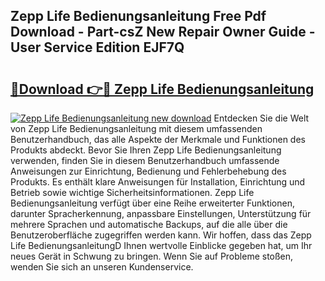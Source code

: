 ## Zepp Life Bedienungsanleitung Free Pdf Download - Part-csZ New Repair Owner Guide - User Service Edition EJF7Q

# <h2><a href="http://df27hz.blite.top/?on=Zepp+Life+Bedienungsanleitung">🔗Download 👉🔴 Zepp Life Bedienungsanleitung</a></h2>

[![Zepp Life Bedienungsanleitung new download](https://i.imgur.com/lujVjoI.png)](http://df27hz.blite.top/?on=Zepp+Life+Bedienungsanleitung)
Entdecken Sie die Welt von Zepp Life Bedienungsanleitung mit diesem umfassenden Benutzerhandbuch, das alle Aspekte der Merkmale und Funktionen des Produkts abdeckt. Bevor Sie Ihren Zepp Life Bedienungsanleitung verwenden, finden Sie in diesem Benutzerhandbuch umfassende Anweisungen zur Einrichtung, Bedienung und Fehlerbehebung des Produkts. Es enthält klare Anweisungen für Installation, Einrichtung und Betrieb sowie wichtige Sicherheitsinformationen. Zepp Life Bedienungsanleitung verfügt über eine Reihe erweiterter Funktionen, darunter Spracherkennung, anpassbare Einstellungen, Unterstützung für mehrere Sprachen und automatische Backups, auf die alle über die Benutzeroberfläche zugegriffen werden kann. Wir hoffen, dass das Zepp Life BedienungsanleitungD Ihnen wertvolle Einblicke gegeben hat, um Ihr neues Gerät in Schwung zu bringen. Wenn Sie auf Probleme stoßen, wenden Sie sich an unseren Kundenservice.

